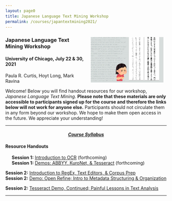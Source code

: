 ```yaml
---
layout: page0
title: Japanese Language Text Mining Workshop
permalink: /courses/japantextmining2021/
---
```


<div style>
<img src="/images/japantextmining21_bg.png" style="float:right;max-width:45%;padding: 10px 10px 10px 15px;">
</div><h3>Japanese Language Text Mining Workshop</h3><p>
<h4>University of Chicago, July 22 & 30, 2021</h4>
<p></p>
Paula R. Curtis, Hoyt Long, Mark Ravina<p></p>
<p></p>
Welcome! Below you will find handout resources for our workshop, <em>Japanese Language Text Mining</em>. <b>Please note that these materials are only accessible to participants signed up for the course and therefore the links below will not work for anyone else.</b> Participants should not circulate them in any form beyond our workshop. We hope to make them open access in the future. We appreciate your understanding!
<p></p>
<hr>
<p></p>
<center><em><h4><a href="https://docs.google.com/document/d/1iLEgVcc58ZGhEf3cBaAipagmApRL3e4LLjVXxbnFD0k/edit?usp=sharing">Course Syllabus</a></h4></em></center><p></p>
<p></p>
<h4>Resource Handouts</h4><p></p>

<span style="padding-left: 20px; display:block"><b>Session 1:</b> <a href="https://docs.google.com/document/d/1bv01boCHU7EuM6WIEn2wt2W8Wq_v0Uq4m6IpwmbAgQw/edit?usp=sharing/">Introduction to OCR</a> (forthcoming)<br>
<b>Session 1:</b> <a href="https://docs.google.com/document/d/1WGixuEibvyMdRP5UuxGQPscnloZ1Uyll3lIAV6j1aZ0/edit?usp=sharing">Demos: ABBYY, KuroNet, & Tesseract</a> (forthcoming)<br>
<p></p>
<b>Session 2:</b> <a href="https://docs.google.com/document/d/1V14yYar7YN2N8Yci7DI_Ap7jNDqYhh0nGhSwVpnYSEc/edit?usp=sharing">Introduction to RegEx, Text Editors, & Corpus Prep</a><br>
<b>Session 2:</b> <a href="https://docs.google.com/document/d/1LA-acaMUMQxS9NbJm_ZNRWEYM_JgV96isvI1AMGSia0/edit?usp=sharing">Demo: Open Refine; Intro to Metadata Structuring & Organization</a><br>

<b>Session 2:</b> <a href="https://docs.google.com/document/d/1NUNtG_uh48oTAQrP2GPtoHA-WUJZGwm2AilEUub8yuU/edit?usp=sharing">Tesseract Demo, Continued; Painful Lessons in Text Analysis</a><br>
</span>
<p></p>
<p></p>
<hr>
<p></p>
